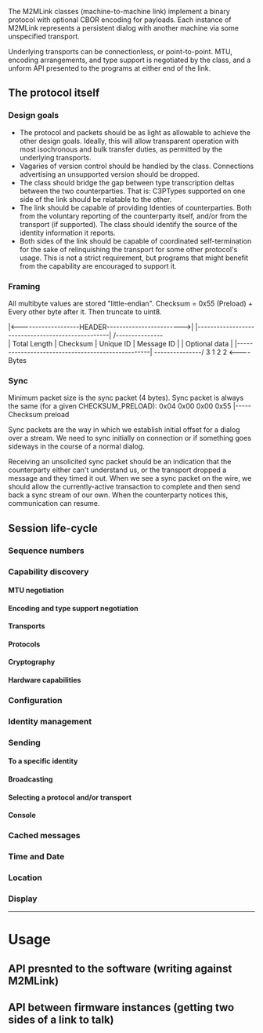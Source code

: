 The M2MLink classes (machine-to-machine link) implement a binary protocol with optional CBOR encoding for payloads. Each instance of M2MLink represents a persistent dialog with another machine via some unspecified transport.

Underlying transports can be connectionless, or point-to-point. MTU, encoding arrangements, and type support is negotiated by the class, and a unform API presented to the programs at either end of the link.


## The protocol itself

### Design goals
  * The protocol and packets should be as light as allowable to achieve the other design goals. Ideally, this will allow transparent operation with most isochronous and bulk transfer duties, as permitted by the underlying transports.
  * Vagaries of version control should be handled by the class. Connections advertising an unsupported version should be dropped.
  * The class should bridge the gap between type transcription deltas between the two counterparties. That is: C3PTypes supported on one side of the link should be relatable to the other.
  * The link should be capable of providing Identies of counterparties. Both from the voluntary reporting of the counterparty itself, and/or from the transport (if supported). The class should identify the source of the identity information it reports.
  * Both sides of the link should be capable of coordinated self-termination for the sake of relinquishing the transport for some other protocol's usage. This is not a strict requirement, but programs that might benefit from the capability are encouraged to support it.


### Framing

All multibyte values are stored "little-endian".
Checksum = 0x55 (Preload) + Every other byte after it. Then truncate to uint8.

|<-------------------HEADER------------------------>|
|--------------------------------------------------|  /---------------\
| Total Length | Checksum | Unique ID | Message ID |  | Optional data |
|--------------------------------------------------|  \---------------/
      3             1           2           2            <---- Bytes


### Sync

Minimum packet size is the sync packet (4 bytes). Sync packet is
always the same (for a given CHECKSUM_PRELOAD):
0x04 0x00 0x00 0x55
|----- Checksum preload

Sync packets are the way in which we establish initial offset for a dialog over a stream.
We need to sync initially on connection or if something goes sideways in the course
of a normal dialog.

Receiving an unsolicited sync packet should be an indication that the counterparty either
can't understand us, or the transport dropped a message and they timed it out. When we see
a sync packet on the wire, we should allow the currently-active transaction to complete and
then send back a sync stream of our own. When the counterparty notices this, communication
can resume.


## Session life-cycle

### Sequence numbers



### Capability discovery

#### MTU negotiation

#### Encoding and type support negotiation

#### Transports

#### Protocols

#### Cryptography

#### Hardware capabilities


### Configuration

### Identity management


### Sending

#### To a specific identity

#### Broadcasting

#### Selecting a protocol and/or transport

#### Console


### Cached messages

### Time and Date

### Location

### Display


----------------------------
# Usage

## API presnted to the software (writing against M2MLink)


## API between firmware instances (getting two sides of a link to talk)
